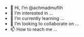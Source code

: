 - 👋 Hi, I’m @achmadmuflih
- 👀 I’m interested in ...
- 🌱 I’m currently learning ...
- 💞️ I’m looking to collaborate on ...
- 📫 How to reach me ...

<!---
achmadmuflih/achmadmuflih is a ✨ special ✨ repository because its `README.md` (this file) appears on your GitHub profile.
You can click the Preview link to take a look at your changes.
--->
